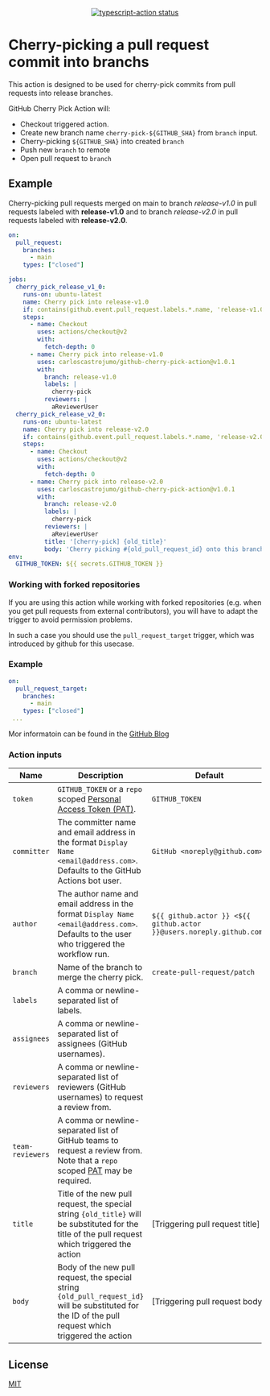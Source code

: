 <p align="center">
  <a href="https://github.com/actions/typescript-action/actions"><img alt="typescript-action status" src="https://github.com/actions/typescript-action/workflows/build-test/badge.svg"></a>
</p>

# Cherry-picking a pull request commit into branchs

This action is designed to be used for cherry-pick commits from pull requests into release branches.

GitHub Cherry Pick Action will:

- Checkout triggered action.
- Create new branch name `cherry-pick-${GITHUB_SHA}` from `branch` input.
- Cherry-picking `${GITHUB_SHA}` into created `branch`
- Push new `branch` to remote
- Open pull request to `branch`

## Example

Cherry-picking pull requests merged on main to branch *release-v1.0* in pull requests labeled with **release-v1.0** and to branch *release-v2.0* in pull requests labeled with **release-v2.0**.

```yml
on:
  pull_request:
    branches:
      - main
    types: ["closed"]

jobs:
  cherry_pick_release_v1_0:
    runs-on: ubuntu-latest
    name: Cherry pick into release-v1.0
    if: contains(github.event.pull_request.labels.*.name, 'release-v1.0')
    steps:
      - name: Checkout
        uses: actions/checkout@v2
        with:
          fetch-depth: 0
      - name: Cherry pick into release-v1.0
        uses: carloscastrojumo/github-cherry-pick-action@v1.0.1
        with:
          branch: release-v1.0
          labels: |
            cherry-pick
          reviewers: |
            aReviewerUser
  cherry_pick_release_v2_0:
    runs-on: ubuntu-latest
    name: Cherry pick into release-v2.0
    if: contains(github.event.pull_request.labels.*.name, 'release-v2.0')
    steps:
      - name: Checkout
        uses: actions/checkout@v2
        with:
          fetch-depth: 0
      - name: Cherry pick into release-v2.0
        uses: carloscastrojumo/github-cherry-pick-action@v1.0.1
        with:
          branch: release-v2.0
          labels: |
            cherry-pick
          reviewers: |
            aReviewerUser
          title: '[cherry-pick] {old_title}'
          body: 'Cherry picking #{old_pull_request_id} onto this branch'
env:
  GITHUB_TOKEN: ${{ secrets.GITHUB_TOKEN }}
```

### Working with forked repositories

If you are using this action while working with forked repositories (e.g. when you get pull requests from external contributors), you will have to adapt the trigger to avoid permission problems.

In such a case you should use the `pull_request_target` trigger, which was introduced by github for this usecase.

### Example 

```yml
on:
  pull_request_target:
    branches:
      - main
    types: ["closed"]
 ...
```
Mor informatoin can be found in the [GitHub Blog](https://github.blog/2020-08-03-github-actions-improvements-for-fork-and-pull-request-workflows/#improvements-for-public-repository-forks)

### Action inputs

| Name             | Description                                                                                                                                                                                                               | Default                                                              |
|------------------|---------------------------------------------------------------------------------------------------------------------------------------------------------------------------------------------------------------------------|----------------------------------------------------------------------|
| `token`          | `GITHUB_TOKEN` or a `repo` scoped [Personal Access Token (PAT)](https://docs.github.com/en/github/authenticating-to-github/creating-a-personal-access-token).                                                             | `GITHUB_TOKEN`                                                       |
| `committer`      | The committer name and email address in the format `Display Name <email@address.com>`. Defaults to the GitHub Actions bot user.                                                                                           | `GitHub <noreply@github.com>`                                        |
| `author`         | The author name and email address in the format `Display Name <email@address.com>`. Defaults to the user who triggered the workflow run.                                                                                  | `${{ github.actor }} <${{ github.actor }}@users.noreply.github.com>` |
| `branch`         | Name of the branch to merge the cherry pick.                                                                                                                                                                              | `create-pull-request/patch`                                          |
| `labels`         | A comma or newline-separated list of labels.                                                                                                                                                                              |                                                                      |
| `assignees`      | A comma or newline-separated list of assignees (GitHub usernames).                                                                                                                                                        |                                                                      |
| `reviewers`      | A comma or newline-separated list of reviewers (GitHub usernames) to request a review from.                                                                                                                               |                                                                      |
| `team-reviewers` | A comma or newline-separated list of GitHub teams to request a review from. Note that a `repo` scoped [PAT](https://docs.github.com/en/github/authenticating-to-github/creating-a-personal-access-token) may be required. |                                                                      |
| `title`          | Title of the new pull request, the special string `{old_title}` will be substituted for the title of the pull request which triggered the action                                                                          | [Triggering pull request title]                                      |
| `body`           | Body of the new pull request, the special string `{old_pull_request_id}` will be substituted for the ID of the pull request which triggered the action                                                                    | [Triggering pull request body]                                       |

## License

[MIT](LICENSE)
